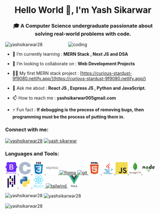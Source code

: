 <h1 align="center">Hello World 👋, I'm Yash Sikarwar</h1>
<h3 align="center">🎓 A Computer Science undergraduate passionate about solving real-world problems with code.</h3>
<img align="right" alt="coding" width="300" margin-top="40px" src="https://media2.giphy.com/media/v1.Y2lkPTc5MGI3NjExOHJ3eDFtMWhmMjcyMW1zb210MW1jZzYxNWc2bXV0cnNoYnkxdWRpMCZlcD12MV9pbnRlcm5hbF9naWZfYnlfaWQmY3Q9cw/3iyKHMIKg5VWG6qHUm/giphy.gif">

<p align="left"> <img src="https://komarev.com/ghpvc/?username=yashsikarwar28&label=Profile%20views&color=0e75b6&style=flat" alt="yashsikarwar28" /> </p>

- 🌱 I’m currently learning : **MERN Stack , Next JS and DSA**

- 👯 I’m looking to collaborate on : **Web Development Projects**

- 👨‍💻 My first MERN stack project : [https://curious-stardust-9f9080.netlify.app/](https://curious-stardust-9f9080.netlify.app/)

- 💬 Ask me about : **React JS , Express JS , Python and JavaScript.**

- 📫 How to reach me : **yashsikarwar005gmail.com**

- ⚡ Fun fact : **If debugging is the process of removing bugs, then programming must be the process of putting them in.**

<h3 align="left">Connect with me:</h3>
<p align="left">
<a href="https://twitter.com/yashsikarwar28" target="blank"><img align="center" src="https://raw.githubusercontent.com/rahuldkjain/github-profile-readme-generator/master/src/images/icons/Social/twitter.svg" alt="yashsikarwar28" height="30" width="40" /></a>
<a href="https://linkedin.com/in/yash sikarwar" target="blank"><img align="center" src="https://raw.githubusercontent.com/rahuldkjain/github-profile-readme-generator/master/src/images/icons/Social/linked-in-alt.svg" alt="yash sikarwar" height="30" width="40" /></a>
</p>

<h3 align="left">Languages and Tools:</h3>
<p align="left"> <a href="https://getbootstrap.com" target="_blank" rel="noreferrer"> <img src="https://raw.githubusercontent.com/devicons/devicon/master/icons/bootstrap/bootstrap-plain-wordmark.svg" alt="bootstrap" width="40" height="40"/> </a> <a href="https://www.cprogramming.com/" target="_blank" rel="noreferrer"> <img src="https://raw.githubusercontent.com/devicons/devicon/master/icons/c/c-original.svg" alt="c" width="40" height="40"/> </a> <a href="https://www.w3schools.com/css/" target="_blank" rel="noreferrer"> <img src="https://raw.githubusercontent.com/devicons/devicon/master/icons/css3/css3-original-wordmark.svg" alt="css3" width="40" height="40"/> </a> <a href="https://expressjs.com" target="_blank" rel="noreferrer"> <img src="https://raw.githubusercontent.com/devicons/devicon/master/icons/express/express-original-wordmark.svg" alt="express" width="40" height="40"/> </a> <a href="https://www.figma.com/" target="_blank" rel="noreferrer"> <img src="https://www.vectorlogo.zone/logos/figma/figma-icon.svg" alt="figma" width="40" height="40"/> </a> <a href="https://git-scm.com/" target="_blank" rel="noreferrer"> <img src="https://www.vectorlogo.zone/logos/git-scm/git-scm-icon.svg" alt="git" width="40" height="40"/> </a> <a href="https://www.w3.org/html/" target="_blank" rel="noreferrer"> <img src="https://raw.githubusercontent.com/devicons/devicon/master/icons/html5/html5-original-wordmark.svg" alt="html5" width="40" height="40"/> </a> <a href="https://www.java.com" target="_blank" rel="noreferrer"> <img src="https://raw.githubusercontent.com/devicons/devicon/master/icons/java/java-original.svg" alt="java" width="40" height="40"/> </a> <a href="https://developer.mozilla.org/en-US/docs/Web/JavaScript" target="_blank" rel="noreferrer"> <img src="https://raw.githubusercontent.com/devicons/devicon/master/icons/javascript/javascript-original.svg" alt="javascript" width="40" height="40"/> </a> <a href="https://www.mongodb.com/" target="_blank" rel="noreferrer"> <img src="https://raw.githubusercontent.com/devicons/devicon/master/icons/mongodb/mongodb-original-wordmark.svg" alt="mongodb" width="40" height="40"/> </a> <a href="https://nodejs.org" target="_blank" rel="noreferrer"> <img src="https://raw.githubusercontent.com/devicons/devicon/master/icons/nodejs/nodejs-original-wordmark.svg" alt="nodejs" width="40" height="40"/> </a> <a href="https://pandas.pydata.org/" target="_blank" rel="noreferrer"> <img src="https://raw.githubusercontent.com/devicons/devicon/2ae2a900d2f041da66e950e4d48052658d850630/icons/pandas/pandas-original.svg" alt="pandas" width="40" height="40"/> </a> <a href="https://www.python.org" target="_blank" rel="noreferrer"> <img src="https://raw.githubusercontent.com/devicons/devicon/master/icons/python/python-original.svg" alt="python" width="40" height="40"/> </a> <a href="https://reactjs.org/" target="_blank" rel="noreferrer"> <img src="https://raw.githubusercontent.com/devicons/devicon/master/icons/react/react-original-wordmark.svg" alt="react" width="40" height="40"/> </a> <a href="https://tailwindcss.com/" target="_blank" rel="noreferrer"> <img src="https://www.vectorlogo.zone/logos/tailwindcss/tailwindcss-icon.svg" alt="tailwind" width="40" height="40"/> </a> <a href="https://vuejs.org/" target="_blank" rel="noreferrer"> <img src="https://raw.githubusercontent.com/devicons/devicon/master/icons/vuejs/vuejs-original-wordmark.svg" alt="vuejs" width="40" height="40"/> </a> </p>

<p><img align="left" src="https://github-readme-stats.vercel.app/api/top-langs?username=yashsikarwar28&show_icons=true&locale=en&layout=compact" alt="yashsikarwar28" /></p>

<p>&nbsp;<img align="center" src="https://github-readme-stats.vercel.app/api?username=yashsikarwar28&show_icons=true&locale=en" alt="yashsikarwar28" /></p>

<p><img align="center" src="https://github-readme-streak-stats.herokuapp.com/?user=yashsikarwar28&" alt="yashsikarwar28" /></p>

